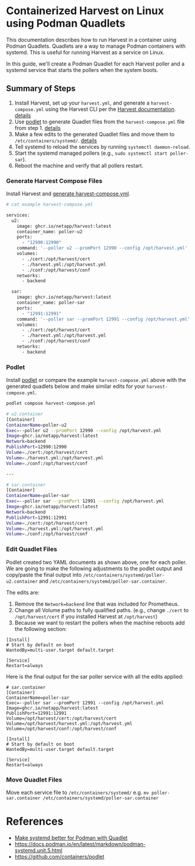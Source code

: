 # Containerized Harvest on Linux using Podman Quadlets

This documentation describes how to run Harvest in a container using Podman Quadlets. Quadlets are a way to manage Podman containers with systemd. This is useful for running Harvest as a service on Linux.

In this guide, we'll create a Podman Quadlet for each Harvest poller and a systemd service that starts the pollers when the system boots. 

## Summary of Steps

1. Install Harvest, set up your `harvest.yml`, and generate a `harvest-compose.yml` using the Harvest CLI per the [Harvest documentation](containers.md#setup-harvestyml). [details](#generate-harvest-compose-files)
2. Use [podlet](https://github.com/containers/podlet) to generate Quadlet files from the `harvest-compose.yml` file from step 1. [details](#podlet)
3. Make a few edits to the generated Quadlet files and move them to `/etc/containers/systemd/`. [details](#edit-quadlet-files)
4. Tell systemd to reload the services by running `systemctl daemon-reload`.
5. Start the systemd managed pollers (e.g., `sudo systemctl start poller-sar`).
6. Reboot the machine and verify that all pollers restart.

### Generate Harvest Compose Files
Install Harvest and [generate harvest-compose.yml](containers.md#generate-a-docker-compose-for-your-pollers).

```bash
# cat example harvest-compose.yml

services:
  u2:
    image: ghcr.io/netapp/harvest:latest
    container_name: poller-u2
    ports:
      - "12990:12990"
    command: '--poller u2 --promPort 12990 --config /opt/harvest.yml'
    volumes:
      - ./cert:/opt/harvest/cert
      - ./harvest.yml:/opt/harvest.yml
      - ./conf:/opt/harvest/conf
    networks:
      - backend

  sar:
    image: ghcr.io/netapp/harvest:latest
    container_name: poller-sar
    ports:
      - "12991:12991"
    command: '--poller sar --promPort 12991 --config /opt/harvest.yml'
    volumes:
      - ./cert:/opt/harvest/cert
      - ./harvest.yml:/opt/harvest.yml
      - ./conf:/opt/harvest/conf
    networks:
      - backend
```

### Podlet

Install [podlet](https://github.com/containers/podlet) or compare the example `harvest-compose.yml` above with the generated quadlets below and make similar edits for your `harvest-compose.yml`.

```bash
podlet compose harvest-compose.yml
```

```bash
# u2.container
[Container]
ContainerName=poller-u2
Exec=--poller u2 --promPort 12990 --config /opt/harvest.yml
Image=ghcr.io/netapp/harvest:latest
Network=backend
PublishPort=12990:12990
Volume=./cert:/opt/harvest/cert
Volume=./harvest.yml:/opt/harvest.yml
Volume=./conf:/opt/harvest/conf

---

# sar.container
[Container]
ContainerName=poller-sar
Exec=--poller sar --promPort 12991 --config /opt/harvest.yml
Image=ghcr.io/netapp/harvest:latest
Network=backend
PublishPort=12991:12991
Volume=./cert:/opt/harvest/cert
Volume=./harvest.yml:/opt/harvest.yml
Volume=./conf:/opt/harvest/conf
```

### Edit Quadlet Files

Podlet created two YAML documents as shown above, one for each poller.
We are going to make the following adjustments to the podlet output and copy/paste the final output into `/etc/containers/systemd/poller-u2.container` and `/etc/containers/systemd/poller-sar.container`.

The edits are:

1. Remove the `Network=backend` line that was included for Prometheus.
2. Change all Volume paths to fully qualified paths. (e.g., change `./cert` to `/opt/harvest/cert` if you installed Harvest at `/opt/harvest`)
3. Because we want to restart the pollers when the machine reboots add the following section:

```service
[Install]
# Start by default on boot
WantedBy=multi-user.target default.target

[Service]
Restart=always
```

Here is the final output for the sar poller service with all the edits applied: 

```service
# sar.container
[Container]
ContainerName=poller-sar
Exec=--poller sar --promPort 12991 --config /opt/harvest.yml
Image=ghcr.io/netapp/harvest:latest
PublishPort=12991:12991
Volume=/opt/harvest/cert:/opt/harvest/cert
Volume=/opt/harvest/harvest.yml:/opt/harvest.yml
Volume=/opt/harvest/conf:/opt/harvest/conf

[Install]
# Start by default on boot
WantedBy=multi-user.target default.target

[Service]
Restart=always
```

### Move Quadlet Files

Move each service file to `/etc/containers/systemd/` e.g. `mv poller-sar.container /etc/containers/systemd/poller-sar.container`

# References
- [Make systemd better for Podman with Quadlet](https://www.redhat.com/en/blog/quadlet-podman)
- https://docs.podman.io/en/latest/markdown/podman-systemd.unit.5.html
- https://github.com/containers/podlet